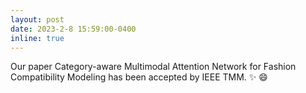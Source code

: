 ```yaml
---
layout: post
date: 2023-2-8 15:59:00-0400
inline: true
---
```

Our paper Category-aware Multimodal Attention Network for Fashion Compatibility Modeling has been accepted by IEEE TMM. :sparkles: :smile:


